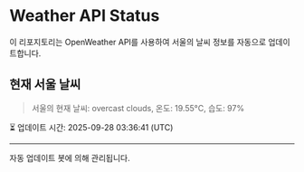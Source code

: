 
# Weather API Status

이 리포지토리는 OpenWeather API를 사용하여 서울의 날씨 정보를 자동으로 업데이트합니다.

## 현재 서울 날씨
> 서울의 현재 날씨: overcast clouds, 온도: 19.55°C, 습도: 97%

⏳ 업데이트 시간: 2025-09-28 03:36:41 (UTC)

---
자동 업데이트 봇에 의해 관리됩니다.
